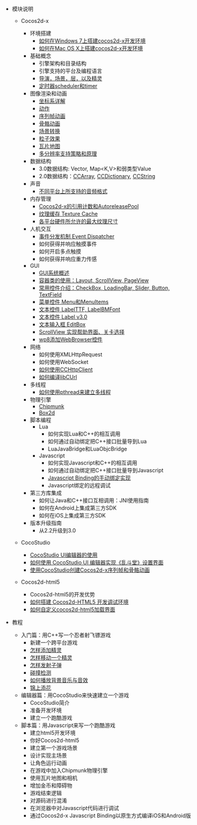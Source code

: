 - 模块说明 
	- Cocos2d-x
		- 环境搭建
			- [如何在Windows 7上搭建cocos2d-x开发环境](../manual/framework/native/installation/android_on_mac/zh.md)
			- [如何在Mac OS X上搭建cocos2d-x开发环境](../manual/framework/native/installation/android_on_win7/zh.md)
		- 基础概念
			- 引擎架构和目录结构
			- 引擎支持的平台及编程语言
			- [导演，场景，层，以及精灵](../manual/framework/native/concept/director_scene_layer_sprite/zh.md)
			- [定时器scheduler和timer](../manual/framework/native/concept/scheduler_and_timer/zh.md)
		- 图像渲染和动画
			- [坐标系详解](../manual/framework/native/graphic/coordinate_system/zh.md)
			- [动作](../manual/framework/native/graphic/action/zh.md)
			- [序列帧动画](../manual/framework/native/graphic/flipbook_animation/zh.md)
			- [骨骼动画](../manual/framework/native/graphic/skeletal_animation/zh.md)
			- [场景转换](../manual/framework/native/graphic/transition/zh.md)
			- [粒子效果](../manual/framework/native/graphic/particle/v2/zh.md)
 			- [瓦片地图](../manual/framework/native/graphic/tiled_map/zh.md)
			- [多分辨率支持策略和原理](../manual/framework/native/graphic/multi_resolution/zh.md)
		- 数据结构
			- 3.0数据结构: Vector<T>, Map<K,V>和弱类型Value
			- 2.0数据结构：[CCArray](../manual/framework/native/data_structure/v2/array/zh.md), [CCDictionary](../manual/framework/native/data_structure/v2/dictionary/zh.md), [CCString](../manual/framework/native/data_structure/v2/string/zh.md)
		- 声音
			- [不同平台上所支持的音频格式](../manual/framework/native/audio/audio_formats/zh.md)
		- 内存管理
			- [Cocos2d-x的引用计数和AutoreleasePool](../manual/framework/native/memory/refcount_autoreleasepool/zh.md)
			- [纹理缓存 Texture Cache](../manual/framework/native/memory/texture_cache/zh.md)
			- [各平台硬件所允许的最大纹理尺寸](../manual/framework/native/memory/max_texture_size/zh.md)
		- 人机交互
			- [事件分发机制 Event Dispatcher](../manual/framework/native/input/event_dispatcher/zh.md)
			- 如何获得并响应触摸事件
			- 如何开启多点触摸
			- 如何获得并响应重力传感
		- GUI
			- [GUI系统概述](../manual/framework/native/gui/overview/zh.md)
			- [容器类的使用：Layout, ScrollView, PageView](../manual/framework/native/gui/container/zh.md)
			- [常用控件介绍：CheckBox, LoadingBar, Slider, Button, TextField](../manual/framework/native/gui/widget/zh.md)
			- [菜单控件 Menu和MenuItems](../manual/framework/native/gui/menu/zh.md)
			- [文本控件 LabelTTF, LabelBMFont](../manual/framework/native/gui/label/v2/zh.md)
			- [文本控件 Label v3.0](../manual/framework/native/gui/label/v3/zh.md)
			- [文本输入框 EditBox](../manual/framework/native/gui/editbox/zh.md)
			- [ScrollView 实现帮助界面、关卡选择](../manual/framework/native/gui/scrollview/zh.md)
			- [wp8添加WebBrowser控件](../manual/framework/native/gui/WebBrowser/zh.md)
		- 网络
			- 如何使用XMLHttpRequest
			- 如何使用WebSocket
			- [如何使用CCHttpClient](../manual/framework/native/network/httpclient/zh.md)
			- [如何编译libCUrl](../manual/framework/native/network/libcurl/zh.md)
		- 多线程
			- [如何使用pthread来建立多线程](../manual/framework/native/threading/pthread/zh.md)
		- 物理引擎
			- [Chipmunk](../manual/framework/native/physic/chipmunk/zh.md)
			- [Box2d](../manual/framework/native/physic/box2d/zh.md)
		- 脚本编程
			- Lua
				- 如何实现Lua和C++的相互调用
				- 如何通过自动绑定把C++接口批量导到Lua
				- LuaJavaBridge和LuaObjcBridge
			- Javascript
				- 如何实现Javascript和C++的相互调用
				- 如何通过自动绑定把C++接口批量导到Javascript
				- [Javascript Binding的手动绑定实现](../manual/framework/native/scripting/javascript/jsb_manually/zh.md)
				- Javascript绑定的远程调试
		- 第三方库集成
			- 如何让Java和C++接口互相调用：JNI使用指南
			- 如何在Android上集成第三方SDK
			- 如何在iOS上集成第三方SDK
		- 版本升级指南
			- 从2.2升级到3.0
		
	- CocoStudio
		- [CocoStudio UI编辑器的使用](../manual/studio/ui_editor/zh.md)
		- [如何使用 CocoStudio UI 编辑器实现《乱斗堂》设置界面](../manual/studio/ui_sample_chaosfighter/zh.md)
		- [使用CocoStudio创建Cocos2d-x序列帧和骨骼动画](../manual/studio/animation_editor/zh.md)
			
	- Cocos2d-html5	
		- Cocos2d-html5的开发优势
		- [如何搭建 Cocos2d-HTML5 开发调试环境](../manual/framework/html5/setup_devenv/zh.md)
		- [如何自定义cocos2d-html5加载界面](../manual/framework/html5/customize_loading_screen/zh.md)
	
- 教程
	- 入门篇：用C++写一个忍者射飞镖游戏
		- 新建一个跨平台游戏
		- [怎样添加精灵](../tutorial/shooting_game_with_cpp/chapter2/zh.md)
		- [怎样移动一个精灵](../tutorial/shooting_game_with_cpp/chapter3/zh.md)
		- [怎样发射子弹](../tutorial/shooting_game_with_cpp/chapter4/zh.md)
		- [碰撞检测](../tutorial/shooting_game_with_cpp/chapter5/zh.md)
		- [如何播放背景音乐与音效](../tutorial/shooting_game_with_cpp/chapter6/zh.md)
		- [锦上添花](../tutorial/shooting_game_with_cpp/chapter6/zh.md)
	- 编辑器篇：用CocoStudio来快速建立一个游戏
		- CocoStudio简介 
		- 准备开发环境
		- 建立一个跑酷游戏
	- 脚本篇：用Javascript来写一个跑酷游戏
		- 建立html5开发环境
		- 你好Cocos2d-html5
		- 建立第一个游戏场景
		- 设计实现主场景
		- 让角色运行动画
		- 在游戏中加入Chipmunk物理引擎
		- 使用瓦片地图和相机
		- 增加金币和障碍物
		- 游戏结束逻辑
		- 对源码进行混淆
		- 在浏览器中对Javascript代码进行调试
		- 通过Cocos2d-x Javascript Binding以原生方式编译iOS和Android版


